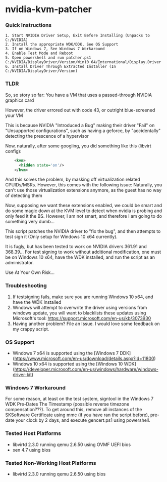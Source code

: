 # nvidia-kvm-patcher

### Quick Instructions

    1. Start NVIDIA Driver Setup, Exit Before Installing (Unpacks to C:/NVIDIA)
    2. Install the appropriate WDK/DDK, See OS Support
    3. If on Windows 7, See Windows 7 Workaround
    4. Enable Test Mode and Reboot
    5. Open powershell and run patcher.ps1 C:/NVIDIA/DisplayDriver/Version/Win10_64/International/Display.Driver
    6. Install Driver Through Extracted Installer (In C:/NVIDIA/DisplayDriver/Version)

### TLDR

So, so story so far:
You have a VM that uses a passed-through NVIDIA graphics card

However, the driver errored out with code 43, or outright blue-screened your VM

This is because NVIDIA "Introduced a Bug" making their driver "Fail" on "Unsupported configurations", such as having a geforce, by "accidentally" detecting the prescence of a hypervisor

Now, naturally, after some googling, you did something like this (libvirt config):
```xml
    <kvm>
      <hidden state='on'/>
    </kvm>
```

And this solves the problem, by masking off virtualization related CPUIDs/MSRs. However, this comes with the following issue:
Naturally, you can't use those virtualization extensions anymore, as the guest has no way of detecting them

Now, supposing we want these extensions enabled, we could be smart and do some magic down at the KVM level to detect when nvidia is probing and only feed it the BS. However, I am not smart, and therefore I am going to do something very dumb...

This script patches the NVIDIA driver to "fix the bug", and then attempts to test sign it (Only setup for Windows 10 x64 currently).

It is fugly, but has been tested to work on NVIDIA drivers 361.91 and 368.39...
For test signing to work without additional modification, one must be on Windows 10 x64, have the WDK installed, and run the script as an administrator.

Use At Your Own Risk...

### Troubleshooting

1. If testsigning fails, make sure you are running Windows 10 x64, and have the WDK Installed
2. Windows will attempt to overwrite the driver using versions from windows update, you will want to blacklists these updates using Microsoft's tool: https://support.microsoft.com/en-us/kb/3073930
3. Having another problem? File an Issue. I would love some feedback on my crappy script.

### OS Support

* Windows 7 x64 is supported using the [Windows 7 DDK] (https://www.microsoft.com/en-us/download/details.aspx?id=11800)
* Windows 10 x64 is supported using the [Windows 10 WDK] (https://developer.microsoft.com/en-us/windows/hardware/windows-driver-kit)

### Windows 7 Workaround

For some reason, at least on the test system, signtool in the Windows 7 WDK Pre-Dates The Timestamp (possible reverse timezone compensation???). To get around this, remove all instances of the SKSoftware Certificate using mmc (if you have ran the script before), pre-date your clock by 2 days, and execute gencert.ps1 using powershell.

### Tested Host Platforms
* libvirtd 2.3.0 running qemu 2.6.50 using OVMF UEFI bios
* xen 4.7 using bios

### Tested Non-Working Host Platforms
* libvirtd 2.3.0 running qemu 2.6.50 using bios

